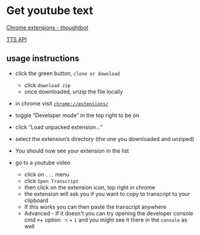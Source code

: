 # Get youtube text

[Chrome extensions - thoughtbot](https://thoughtbot.com/blog/how-to-make-a-chrome-extension)

[TTS API](https://developers.google.com/web/updates/2014/01/Web-apps-that-talk-Introduction-to-the-Speech-Synthesis-API)

## usage instructions 

- click the green button, `clone or download`
  - click `download zip`
  - once downloaded, unzip the file locally 
 - in chrome visit [`chrome://extensions/`](chrome://extensions/)
 - toggle “Developer mode” in the top right to be on 
 - click “Load unpacked extension…”
- select the extension’s directory (the one you downloaded and unziped) 
- You should now see your extension in the list

- go to a youtube video 
  - click on `...` menu
  - click `Open Transcript`
  - then click on the extension icon, top right in chrome
  - the extension will ask you if you want to copy to transcript to your clipboard 
  - If this works you can then paste the transcript anywhere 
  - Advanced - If it doesn't you can try opening the developer console cmd `⌘`+ option ` ⌥` + `i` and you might see it there in the `console` as well

<!--
> To load your extension in Chrome, open up chrome://extensions/ in your browser and click “Developer mode” in the top right. Now click “Load unpacked extension…” and select the extension’s directory. You should now see your extension in the list.

> When you change or add code in your extension, just come back to this page and reload the page. Chrome will reload your extension. -->
